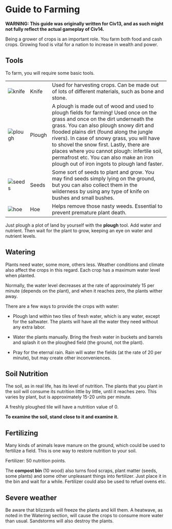 # Guide to Farming

**WARNING: This guide was originally written for Civ13, and as such might not fully reflect the actual gameplay of Civ14.**

Being a grower of crops is an important role. You farm both food and cash crops. Growing food is vital for a nation to increase in wealth and power.

## Tools

To farm, you will require some basic tools.

|                                                                                                                                       |        |                                                                                                                                                                                                                                                                                                                                                                                                                                                            |
| ------------------------------------------------------------------------------------------------------------------------------------- | ------ | ---------------------------------------------------------------------------------------------------------------------------------------------------------------------------------------------------------------------------------------------------------------------------------------------------------------------------------------------------------------------------------------------------------------------------------------------------------- |
| ![knife](https://raw.githubusercontent.com/taislin/Civ14/refs/heads/master/Textures/Objects/Weapons/Melee/kitchen_knife.rsi/icon.png) | Knife  | Used for harvesting crops. Can be made out of lots of different materials, such as bone and stone.                                                                                                                                                                                                                                                                                                                                                         |
| ![plough](https://raw.githubusercontent.com/taislin/Civ14/refs/heads/master/Textures/Civ14/Objects/items.rsi/plough.png)              | Plough | A plough is made out of wood and used to plough fields for farming! Used once on the grass and once on the dirt underneath the grass. You can also plough snowy dirt and flooded plains dirt (found along the jungle rivers). In case of snowy grass, you will have to shovel the snow first. Lastly, there are places where you cannot plough: infertile soil, permafrost etc. You can also make an iron plough out of iron ingots to plough land faster. |
| ![seeds](https://raw.githubusercontent.com/taislin/Civ14/refs/heads/master/Textures/Civ14/Objects/Farming/seeds.rsi/seeds_old.png)    | Seeds  | Some sort of seeds to plant and grow. You may find seeds simply lying on the ground, but you can also collect them in the wilderness by using any type of knife on bushes and small bushes.                                                                                                                                                                                                                                                                |
| ![hoe](https://raw.githubusercontent.com/taislin/Civ14/refs/heads/master/Textures/Objects/Tools/Hydroponics/hoe.rsi/icon.png)         | Hoe    | Helps remove those nasty weeds. Essential to prevent premature plant death.                                                                                                                                                                                                                                                                                                                                                                                |

Just plough a plot of land by yourself with the **plough** tool. Add water and nutrient. Then wait for the plant to grow, keeping an eye on water and nutrient levels.

## Watering

Plants need water, some more, others less. Weather conditions and
climate also affect the crops in this regard. Each crop has a maximum water level when planted.

Normally, the water level decreases at the rate of approximately 15 per minute (depends on the plant), and when it reaches zero, the plants wither away.

There are a few ways to provide the crops with water:

-   Plough land within two tiles of fresh water, which is any water, except for the saltwater. The plants will have all the water they need without any extra labor.

-   Water the plants manually. Bring the fresh water in buckets and barrels and splash it on the ploughed field (the ground, not the plant).

-   Pray for the eternal rain. Rain will water the fields (at the rate of 20 per minute), but may create other inconveniences.

## Soil Nutrition

The soil, as in real life, has its level of nutrition. The plants that you plant in the soil will consume its nutrition little by little, until it reaches zero. This varies by plant, but is approximately 15-20 units per minute.

A freshly ploughed tile will have a nutrition value of 0.

**To examine the soil, stand close to it and examine it.**

## Fertilizing

Many kinds of animals leave manure on the ground, which could be used to fertilize a field. This is one way to restore nutrition to your soil.

Fertilizer: 50 nutrition points.

The **compost bin** (10 wood) also turns food scraps, plant matter (seeds, some plants) and some other unpleasant things into fertilizer. Just place it in the bin and wait for a while. Fertilizer could also be used to refuel ovens etc.

## Severe weather

Be aware that blizzards will freeze the plants and kill them. A
heatwave, as noted in the Watering section, will cause the crops to consume more water than usual. Sandstorms will also destroy the plants.
